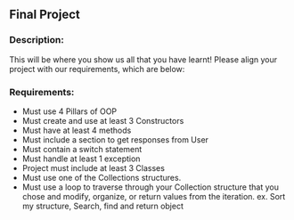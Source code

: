 ## Final Project
### Description:
This will be where you show us all that you have learnt!
Please align your project with our requirements, which are below:

### Requirements:
* Must use 4 Pillars of OOP
* Must create and use at least 3 Constructors
* Must have at least 4 methods
* Must include a section to get responses from User
* Must contain a switch statement
* Must handle at least 1 exception
* Project must include at least 3 Classes
* Must use one of the Collections structures.
* Must use a loop to traverse through your Collection structure that you chose and modify, organize, or return values from the iteration. ex. Sort my structure, Search, find and return object 


